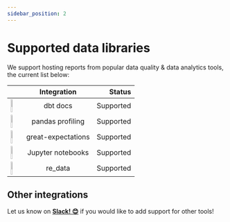 ```yaml
---
sidebar_position: 2
---
```


# Supported data libraries

We support hosting reports from popular data quality & data analytics tools, the current list below:

<div class="redata_table">

|      | Integration | Status     |
| :---        |    :----:   |          ---: |
| <img height="30" width="20%" src="https://i0.wp.com/www.scalefree.com/wp-content/uploads/2021/09/dbt-logo.png?ssl=1" />      | dbt docs       | Supported |
| <img height="30" width="20%" src="https://encrypted-tbn0.gstatic.com/images?q=tbn:ANd9GcSSUJqbP1HkvxzScXMs-XyvLvcdkHaLBNuSJBKmxAbdHX_0ouQZLsaqtwO9IqBFISPlz2M&usqp=CAU" />  | pandas profiling        | Supported      |
| <img height="30" width="20%" src="https://encrypted-tbn0.gstatic.com/images?q=tbn:ANd9GcTtfpRE1K3NsDzX7JziITyZV-4Dnl-g_NhuiCPKD50&s" />   | great-expectations        | Supported      |
| <img height="30" width="20%" src="https://upload.wikimedia.org/wikipedia/commons/3/38/Jupyter_logo.svg" />  | Jupyter notebooks        | Supported      |
| <img height="30" width="20%" src="https://docs.getre.io/latest/img/logo_circle.svg" />  | re_data        | Supported      |

</div>


## Other integrations

Let us know on **[Slack! 😊](https://www.getre.io/slack)** if you would like to add support for other tools!
